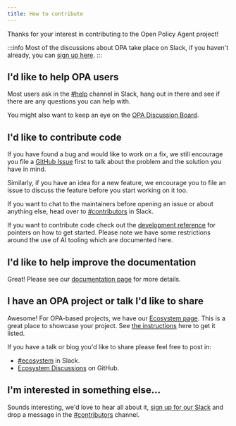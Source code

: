 ```yaml
---
title: How to contribute
---
```


Thanks for your interest in contributing to the Open Policy Agent project!

:::info
Most of the discussions about OPA take place on Slack, if you haven't already,
you can [sign up here](https://slack.openpolicyagent.org/).
:::

## I'd like to help OPA users

Most users ask in the [#help](https://openpolicyagent.slack.com/archives/CBR63TK2A)
channel in Slack, hang out in there and see if there are any questions you
can help with.

You might also want to keep an eye on the
[OPA Discussion Board](https://github.com/orgs/open-policy-agent/discussions).

## I'd like to contribute code

If you have found a bug and would like to work on a fix, we still encourage you
file a [GitHub Issue](https://github.com/open-policy-agent/opa/issues) first
to talk about the problem and the solution you have in mind.

Similarly, if you have an idea for a new feature, we encourage you to file an
issue to discuss the feature before you start working on it too.

If you want to chat to the maintainers before opening an issue or about anything
else, head over to
[#contributors](https://openpolicyagent.slack.com/archives/C02L1TLPN59) in
Slack.

If you want to contribute code check out the
[development reference](./contrib-development/) for pointers on how to get
started. Please note we have some restrictions around the use of AI tooling
which are documented here.

## I'd like to help improve the documentation

Great! Please see our [documentation page](./contrib-docs) for more details.

## I have an OPA project or talk I'd like to share

Awesome! For OPA-based projects, we have our [Ecosystem page](../ecosystem/).
This is a great place to showcase your project. See
[the instructions](https://github.com/open-policy-agent/opa/tree/main/docs#opa-ecosystem)
here to get it listed.

If you have a talk or blog you'd like to share please feel free to post in:

- [#ecosystem](https://openpolicyagent.slack.com/archives/C02J6LBL6GH) in Slack.
- [Ecosystem Discussions](https://github.com/orgs/open-policy-agent/discussions/categories/ecosystem) on GitHub.

## I'm interested in something else...

Sounds interesting, we'd love to hear all about it,
[sign up for our Slack](https://slack.openpolicyagent.org/) and
drop a message in the
[#contributors](https://openpolicyagent.slack.com/archives/C02L1TLPN59)
channel.
